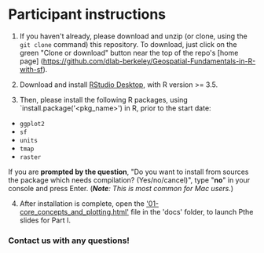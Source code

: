 # Participant instructions

1. If you haven't already, please download and unzip (or clone, using the `git clone` command) this repository. To download, just click on the green "Clone or download" button near the top of the repo's [home page] (https://github.com/dlab-berkeley/Geospatial-Fundamentals-in-R-with-sf).

2. Download and install [RStudio Desktop](https://rstudio.com/products/rstudio/), with R version >= 3.5.

3. Then, please install the following R packages, using `install.package('<pkg_name>') in R, prior to the start date:
  * `ggplot2`
  * `sf`
  * `units`
  * `tmap`
  * `raster`

If you are __prompted by the question__, "Do you want to install from sources the package which needs compilation? (Yes/no/cancel)", type "**no**" in your console and press Enter. (***Note**: This is most common for Mac users.*)

  
4. After installation is complete, open the ['01-core_concepts_and_plotting.html'](https://dlab-berkeley.github.io/Geospatial-Fundamentals-in-R-with-sf/docs/01-core_concepts_and_plotting.html#1) file in the 'docs' folder, to launch Pthe slides for Part I.


### Contact us with any questions!
